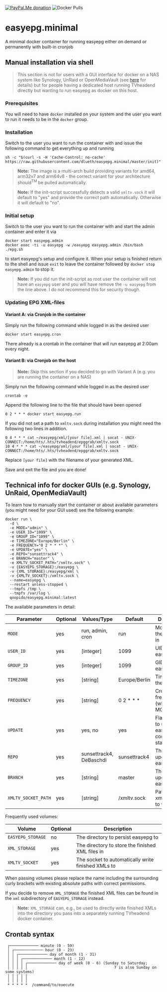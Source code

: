 [![PayPal.Me donation](https://img.shields.io/static/v1?label=PayPal.Me&message=Donate&color=green&logo=paypal)](https://www.paypal.me/qoopido)
![Docker Pulls](https://img.shields.io/docker/pulls/qoopido/easyepg.minimal.svg)

# easyepg.minimal
A minimal docker container for running easyepg either on demand or permanently with built-in cronjob

## Manual installation via shell
> This section is not for users with a GUI interface for docker on a NAS system like Synology, UnRaid or OpenMediaVault (see [here](#technical-info-for-docker-guis-eg-synology-unraid-openmediavault) for details) but for people having a dedicated host running TVheadend directly but wanting to run easyepg as docker on this host. 

### Prerequisites
You will need to have `docker` installed on your system and the user you want to run it needs to be in the `docker` group.

### Installation
Switch to the user you want to run the container with and issue the following command to get everything up and running
```
sh -c "$(curl -s -H 'Cache-Control: no-cache' https://raw.githubusercontent.com/dlueth/easyepg.minimal/master/init)"
```

> **Note:** The image is a multi-arch build providing variants for amd64, arm32v7 and arm64v8 - the correct variant for your architecture should<sup>TM</sup> be pulled automatically.

> **Note:** If the init-script successfully detects a valid `xmltv.sock` it will default to "yes" and provide the correct path automatically. Otherwise it will default to "no". 

### Initial setup
Switch to the user you want to run the container with and start the admin container and enter it via
```
docker start easyepg.admin
docker exec -ti -u easyepg -w /easyepg easyepg.admin /bin/bash ./epg.sh
```

to start easyepg's setup and configure it. When your setup is finished return to the shell and issue `exit` to leave the container followed by `docker stop easyepg.admin` to stop it.

> **Note:** If you did run the init-script as root user the container will not have an `easyepg` user and you will have remove the `-u easyepg` from the line above. I do not recommend this for security though.

### Updating EPG XML-files

#### Variant A: via Cronjob in the container
Simply run the following command while logged in as the desired user
```
docker start easyepg.cron
```

There already is a crontab in the container that will run easyepg at 2:00am every night.

#### Variant B: via Cronjob on the host
> **Note:** Skip this section if you decided to go with Variant A (e.g. you are running the container on a NAS)

Simply run the following command while logged in as the desired user
```
crontab -e
```

Append the following line to the file that should have been opened
```
0 2 * * * docker start easyepg.run 
```

If you did not set a path to `xmltv.sock` during installation you might need the following two lines in addition.
```
0 4 * * * cat ~/easyepg/xml/[your file].xml | socat - UNIX-CONNECT:/home/hts/.hts/tvheadend/epggrab/xmltv.sock
10 4 * * * cat ~/easyepg/xml/[your file].xml | socat - UNIX-CONNECT:/home/hts/.hts/tvheadend/epggrab/xmltv.sock
```
Replace `[your file]` with the filename of your generated XML.

Save and exit the file and you are done!

## Technical info for docker GUIs (e.g. Synology, UnRaid, OpenMediaVault)
To learn how to manually start the container or about available parameters (you might need for your GUI used) see the following example:

```
docker run \
  -d \
  -e MODE="admin" \
  -e USER_ID="1099" \
  -e GROUP_ID="1099" \
  -e TIMEZONE="Europe/Berlin" \
  -e FREQUENCY="0 2 * * *" \
  -e UPDATE="yes" \
  -e REPO="sunsettrack4" \
  -e BRANCH="master" \
  -e XMLTV_SOCKET_PATH="/xmltv.sock" \
  -v {EASYEPG_STORAGE}:/easyepg \
  -v {XML_STORAGE}:/easyepg/xml \
  -v {XMLTV_SOCKET}:/xmltv.sock \
  --name=easyepg \
  --restart unless-stopped \
  --tmpfs /tmp \
  --tmpfs /var/log \
  qoopido/easyepg.minimal:latest
```

The available parameters in detail:

| Parameter | Optional | Values/Type | Default | Description |
| ---- | --- | --- | --- | --- |
| `MODE` | yes | run, admin, cron | run | Mode to run the container in |
| `USER_ID` | yes | [integer] | 1099 | UID to run easyepg as |
| `GROUP_ID` | yes | [integer] | 1099 | GID to run easyepg as |
| `TIMEZONE` | yes | [string] | Europe/Berlin | Timezone for the container |
| `FREQUENCY` | yes | [string] | 0 2 * * * | Cron frequency (when run in MODE='cron') |
| `UPDATE` | yes | yes, no | yes | Flag whether to update easyepg on container start |
| `REPO` | yes | sunsettrack4, DeBaschdi | sunsettrack4 | The repo to update/install easyepg from |
| `BRANCH` | yes | [string] | master | The branch to update/install easyepg from |
| `XMLTV_SOCKET_PATH` | yes | [string] | /xmltv.sock | Path to the xmltv socket to write to |

Frequently used volumes:
 
| Volume | Optional | Description |
| ---- | --- | --- |
| `EASYEPG_STORAGE` | no | The directory to persist easyepg to |
| `XML_STORAGE` | yes | The directory to store the finished XML files in |
| `XMLTV_SOCKET` | yes | The socket to automatically write finished XMLs to |

When passing volumes please replace the name including the surrounding curly brackets with existing absolute paths with correct permissions.

If you decide to remove `XML_STORAGE` the finished XML files can be found in the `xml` subdirectory of `EASYEPG_STORAGE` instead.

> **Note:** `XML_STORAGE` can, e.g., be used to directly write finished XMLs into the directory you pass into a separately running TVheadend docker container. 

## Crontab syntax
```
 ┌───────────── minute (0 - 59)
 │ ┌───────────── hour (0 - 23)
 │ │ ┌───────────── day of month (1 - 31)
 │ │ │ ┌───────────── month (1 - 12)
 │ │ │ │ ┌───────────── day of week (0 - 6) (Sunday to Saturday;
 │ │ │ │ │                                       7 is also Sunday on some systems)
 │ │ │ │ │
 │ │ │ │ │
 * * * * *  /command/to/execute
```
